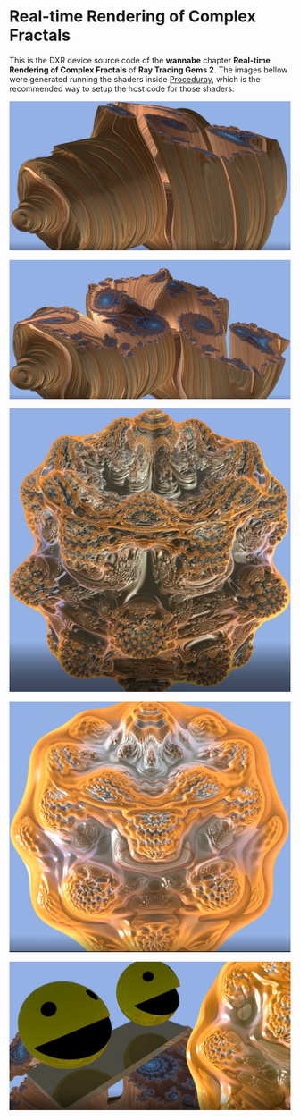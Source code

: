 # Real-time Rendering of Complex Fractals

This is the DXR device source code of the **wannabe** chapter **Real-time Rendering of Complex Fractals** of **Ray Tracing Gems 2**.
The images bellow were generated running the shaders inside [Proceduray](https://arxiv.org/abs/2012.10357), which is the recommended way to setup the host code for those shaders.

![](figs/julia1.png)

![](figs/julia2.png)

![](figs/mandel1.png)

![](figs/mandel2.png)

![](figs/procedural_scene.png)
